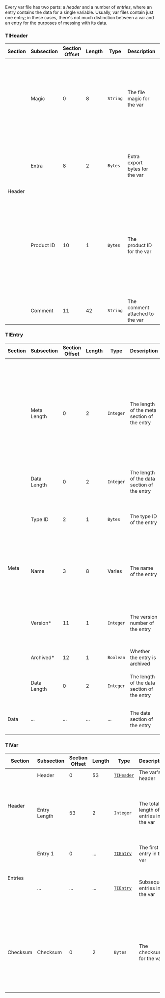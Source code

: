 Every var file has two parts: a _header_ and a number of _entries_, where an entry contains the data for a single variable. Usually, var files contain just one entry; in these cases, there's not much distinction between a var and an entry for the purposes of messing with its data.

### TIHeader
<table>
    <thead>
        <tr>
            <th>Section</th>
            <th>Subsection</th>
            <th>Section Offset</th>
            <th>Length</th>
            <th>Type</th>
            <th>Description</th>
            <th>Notes</th>
        </tr>
    </thead>
    <tbody>
        <tr>
            <td rowspan=4>Header</td>
            <td>Magic</td>
            <td>0</td>
            <td>8</td>
            <td><code>String</code></td>
            <td>The file magic for the var</td>
            <td>
                <ul>
                    <li>Used to identify if the file is intended for the TI-82 (<code>**TI82**</code>), TI-83 (<code>**TI83**</code>), or TI-83+ and onward (<code>**TI83F*</code>)
                </ul>
            </td>
        </tr>
        <tr>
            <td>Extra</td>
            <td>8</td>
            <td>2</td>
            <td><code>Bytes</code></td>
            <td>Extra export bytes for the var</td>
            <td>
                <ul>
                    <li>Exact meaning and interpretation of these bytes is not yet determined
                </ul>
            </td>
        </tr>
        <tr>
            <td>Product ID</td>
            <td>10</td>
            <td>1</td>
            <td><code>Bytes</code></td>
            <td>The product ID for the var</td>
            <td>
                <ul>
                    <li>Used to identify the model the var was created on, though has no actual functional ramifications
                    <li>Does not constitute a 1-to-1 mapping to distinct models
                </ul>
            </td>
        </tr>
        <tr>
            <td>Comment</td>
            <td>11</td>
            <td>42</td>
            <td><code>String</code></td>
            <td>The comment attached to the var</td>
            <td></td>
        </tr>
    </tbody>
</table>

### TIEntry

<table>
    <thead>
        <tr>
            <th>Section</th>
            <th>Subsection</th>
            <th>Section Offset</th>
            <th>Length</th>
            <th>Type</th>
            <th>Description</th>
            <th>Notes</th>
        </tr>
    </thead>
    <tbody>
        <tr>
            <td></td>
            <td>Meta Length</td>
            <td>0</td>
            <td>2</td>
            <td><code>Integer</code></td>
            <td>The length of the meta section of the entry</td>
            <td>
                <ul>
                    <li>Indicates if the entry is suitable for a flash chip (13) or not (11)
                    <li>If equal to 13, the entry contains the starred meta subsections
                    <li>If equal to 11, the entry lacks the starred meta subsections
                </ul>
            </td>
        </tr>
        <tr>
            <td rowspan=5>Meta</td>
            <td>Data Length</td>
            <td>0</td>
            <td>2</td>
            <td><code>Integer</code></td>
            <td>The length of the data section of the entry</td>
            <td></td>
        </tr>
        <tr>
            <td>Type ID</td>
            <td>2</td>
            <td>1</td>
            <td><code>Bytes</code></td>
            <td>The type ID of the entry</td>
            <td>
                <ul>
                    <li>Used the interpret the contents of the data section of the entry
                </ul>
            </td>
        </tr>
        <tr>
            <td>Name</td>
            <td>3</td>
            <td>8</td>
            <td>Varies</td>
            <td>The name of the entry</td>
            <td>
                <ul>
                    <li>Interpretation as text depends on the entry type; see entry pages for details
                </ul>
            </td>
        </tr>
        <tr>
            <td>Version*</td>
            <td>11</td>
            <td>1</td>
            <td><code>Integer</code></td>
            <td>The version number of the entry</td>
            <td>
                <ul>
                    <li>Only known use is for programs and other tokenized types
                </ul>
            </td>
        </tr>
        <tr>
            <td>Archived*</td>
            <td>12</td>
            <td>1</td>
            <td><code>Boolean</code></td>
            <td>Whether the entry is archived</td>
            <td></td>
        </tr>
        <tr>
            <td></td>
            <td>Data Length</td>
            <td>0</td>
            <td>2</td>
            <td><code>Integer</code></td>
            <td>The length of the data section of the entry</td>
            <td>
                <ul>
                    <li>Repeat of the value found in the meta section
                </ul>
            </td>
        </tr>
        <tr>
            <td>Data</td>
            <td>...</td>
            <td>...</td>
            <td>...</td>
            <td>...</td>
            <td>The data section of the entry</td>
            <td>
                <ul>
                    <li>See entry pages for subsections
                </ul>
            </td>
        </tr>
    </tbody>
</table>

### TIVar

<table>
    <thead>
        <tr>
            <th>Section</th>
            <th>Subsection</th>
            <th>Section Offset</th>
            <th>Length</th>
            <th>Type</th>
            <th>Description</th>
            <th>Notes</th>
        </tr>
    </thead>
    <tbody>
        <tr>
            <td rowspan=2>Header</td>
            <td>Header</td>
            <td>0</td>
            <td>53</td>
            <td><code><a href="#TIHeader">TIHeader</a></code></td>
            <td>The var's header</td>
            <td></td>
        </tr>
        <tr>
            <td>Entry Length</td>
            <td>53</td>
            <td>2</td>
            <td><code>Integer</code></td>
            <td>The total length of all entries in the var</td>
            <td>
                <ul>
                    <li>Should be 57 less than the total var size
                </ul>
            </td>
        </tr>
        <tr>
            <td rowspan=2>Entries</td>
            <td>Entry 1</td>
            <td>0</td>
            <td>...</td>
            <td><code><a href="#TIEntry">TIEntry</a></code></td>
            <td>The first entry in the var</td>
            <td></td>
        </tr>
        <tr>
            <td>...</td>
            <td>...</td>
            <td>...</td>
            <td><code><a href="#TIEntry">TIEntry</a></code></td>
            <td>Subsequent entries in the var</td>
            <td>
                <ul>
                    <li>Most vars contain only one entry
                </ul>
            </td>
        </tr>
        <tr>
            <td>Checksum</td>
            <td>Checksum</td>
            <td>0</td>
            <td>2</td>
            <td><code>Bytes</code></td>
            <td>The checksum for the var</td>
            <td>
                <ul>
                    <li>Equal to the lower 2 bytes of the sum of all bytes in the entries
                </ul>
            </td>
        </tr>
    </tbody>
</table>